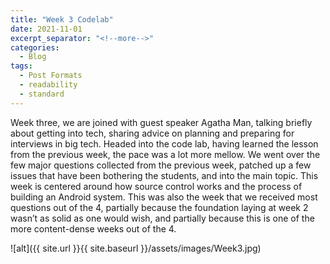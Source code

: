 ```yaml
---
title: "Week 3 Codelab"
date: 2021-11-01
excerpt_separator: "<!--more-->"
categories:
  - Blog
tags:
  - Post Formats
  - readability
  - standard
---
```


Week three, we are joined with guest speaker Agatha Man, talking briefly about getting into tech, sharing advice on planning and preparing for interviews in big tech. 
Headed into the code lab, having learned the lesson from the previous week, the pace was a lot more mellow. We went over the few major questions collected from the previous week, patched up a few issues that have been bothering the students, and into the main topic.
This week is centered around how source control works and the process of building an Android system. This was also the week that we received most questions out of the 4, partially because the foundation laying at week 2 wasn’t as solid as one would wish, and partially because this is one of the more content-dense weeks out of the 4.


![alt]({{ site.url }}{{ site.baseurl }}/assets/images/Week3.jpg)
